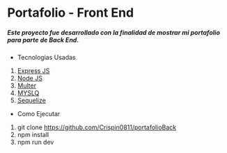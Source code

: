 # Portafolio - Front End
##### Este proyecto fue desarrollado con la finalidad de mostrar mi portafolio para parte de Back End.

- Tecnologias Usadas
1. [Express JS](https://expressjs.com/es/ "Express JS")
1. [Node JS](https://nodejs.org/es/ "Node JS")
1. [Multer](https://github.com/expressjs/multer#readme "Multer")
1. [MYSLQ](https://www.mysql.com/ "MYSLQ")
1. [Sequelize](https://sequelize.org/ "Sequelize")

- Como Ejecutar

1. git clone https://github.com/Crispin0811/portafolioBack
1. npm install
1. npm run dev
